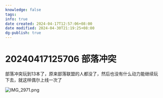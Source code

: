 ```yaml
---
knowledge: false
tags: 
info: true
date created: 2024-04-17T12:57:06+08:00
date modified: 2024-04-30T21:19:25+08:00
dg-publish: true
---
```


# 20240417125706 部落冲突

部落冲突玩到13本了，原来部落联盟的人都没了，然后也没有什么动力能继续玩下去，就这样偶尔上线一次了

![IMG_2971.png](/img/user/attachs/IMG_2971.png)
